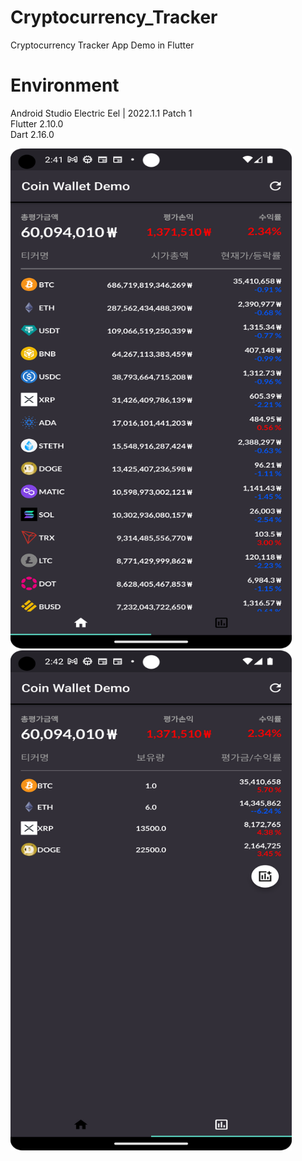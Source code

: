 # Cryptocurrency_Tracker
Cryptocurrency Tracker App Demo in Flutter 

# Environment
Android Studio Electric Eel | 2022.1.1 Patch 1 <br>
Flutter 2.10.0 <br>
Dart 2.16.0 <br>

<p align="left"><img src="coin_demo_01.png" width="450" height="800"/>
<img src="coin_demo_02.png" width="450" height="800"/></p>




